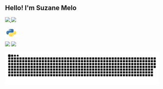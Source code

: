 ## Hello! I'm Suzane Melo

 <div>
  <a href="https://github.com/SuzaneMelo">
  <img height="180em" src="https://github-readme-stats.vercel.app/api?username=SuzaneMelo&show_icons=true&theme=dracula&include_all_commits=true&count_private=true"/>
  <img height="180em" src="https://github-readme-stats.vercel.app/api/top-langs/?username=SuzaneMelo&layout=compact&langs_count=16&theme=omni"/>
</div>
 
<div style="display: inline_block"><br>
  <img align="center" alt="Suzane-Python" height="30" width="40" src="https://raw.githubusercontent.com/devicons/devicon/master/icons/python/python-original.svg">
  
</div>
 
<div> 
 
  <a href = "mailto:melo.suzane.89@gmail.com"><img src="https://img.shields.io/badge/-Gmail-%23333?style=for-the-badge&logo=gmail&logoColor=white" target="_blank"></a>
  <a href="https://www.linkedin.com/in/suzanemelo" target="_blank"><img src="https://img.shields.io/badge/-LinkedIn-%230077B5?style=for-the-badge&logo=linkedin&logoColor=white" target="_blank"></a>
 
  ![Snake animation](https://github.com/SuzaneMelo/SuzaneMelo/blob/output/github-contribution-grid-snake.svg)
 
</div>
